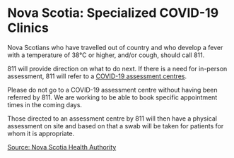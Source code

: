 # Nova Scotia: Specialized COVID-19 Clinics

Nova Scotians who have travelled out of country and who develop a fever with a temperature of 38°C or higher, and/or cough, should call 811.

811 will provide direction on what to do next. If there is a need for in-person assessment, 811 will refer to a [COVID-19 assessment centres](http://www.nshealth.ca/coronavirus).

Please do not go to a COVID-19 assessment centre without having been referred by 811. We are working to be able to book specific appointment times in the coming days.

Those directed to an assessment centre by 811 will then have a physical assessment on site and based on that a swab will be taken for patients for whom it is appropriate.

[Source: Nova Scotia Health Authority](http://www.nshealth.ca/coronavirus)
